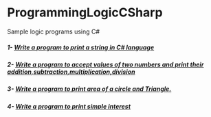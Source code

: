 # ProgrammingLogicCSharp
Sample logic programs using C#

##### 1- [Write a program to print a string in C# language](/1-PrintingString)
##### 2- [Write a program to accept values of two numbers and print their addition,subtraction,multiplication,division](/2-AdditionOfTwoNumber)
##### 3- [Write a program to print area of a circle and Triangle.](/3-AreaOfCircleTriangle)
##### 4- [Write a program to print simple interest](4-SimpleInterest)
